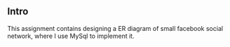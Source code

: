 ## Intro

This assignment contains designing a ER diagram of small facebook social network, where I use MySql to implement it.

 
